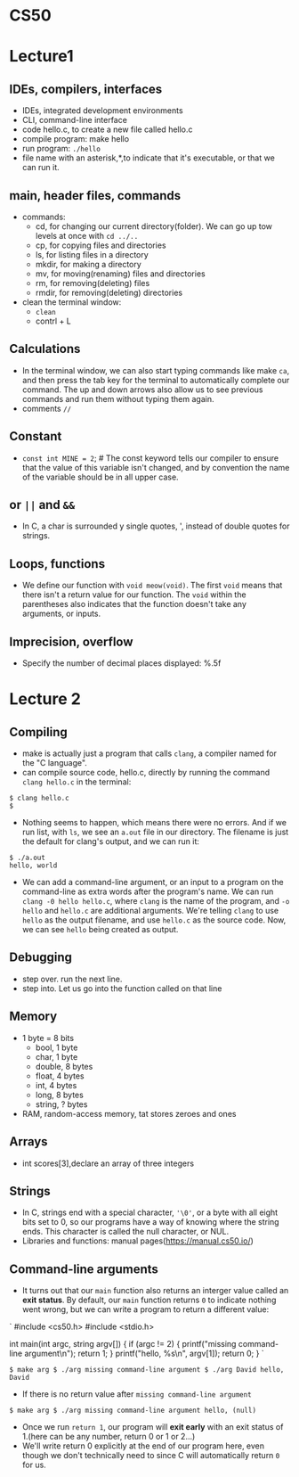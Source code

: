 # CS50
# Lecture1

## IDEs, compilers, interfaces

- IDEs, integrated development environments
- CLI, command-line interface
- code hello.c, to create a new file called hello.c
- compile program: make hello
- run program: `./hello`
- file name with an asterisk,\*,to indicate that it's executable, or that we can run it.

## main, header files, commands

- commands:
  - cd, for changing our current directory(folder). We can go up tow levels at once with `cd ../..` 
  - cp, for copying files and directories
  - ls, for listing files in a directory
  - mkdir, for making a directory
  - mv, for moving(renaming) files and directories
  - rm, for removing(deleting) files
  - rmdir, for removing(deleting) directories
- clean the terminal window:
  - `clean` 
  - contrl + L

## Calculations
- In the terminal window, we can also start typing commands like make `ca`, and then press the tab key for the terminal to automatically complete our command. The up and down arrows also allow us to see previous commands and run them without typing them again.
- comments `//`

## Constant

- `const int MINE = 2`;  \# The const keyword tells our compiler to ensure that the value of this variable isn't changed, and by convention the name of the variable should be in all upper case.


## or `||`  and `&&`
- In C, a char is surrounded y single quotes, ', instead of double quotes for strings.

## Loops, functions
- We define our function with `void meow(void)`. The first `void` means that there isn't a return value for our function. The `void` within the parentheses also indicates that the function doesn't take any arguments, or inputs.

## Imprecision, overflow
- Specify the number of decimal places displayed: %.5f

# Lecture 2
## Compiling
- make is actually just a program that calls `clang`, a compiler named for the "C language".
- can compile source code, hello.c, directly by running the command `clang hello.c` in the terminal:
```
$ clang hello.c
$
```
- Nothing seems to happen, which means there were no errors. And if we run list, with `ls`, we see an `a.out` file in our directory. The filename is just the default for clang's output, and we can run it:
```
$ ./a.out
hello, world
```
- We can add a command-line argument, or an input to a program on the command-line as extra words after the program's name. We can run `clang -0 hello hello.c`, where `clang` is the name of the program, and `-o hello` and `hello.c` are additional arguments. We're telling `clang` to use `hello` as the output filename, and use `hello.c` as the source code. Now, we can see `hello` being created as output.

## Debugging
- step over. run the next line.
- step into. Let us go into the function called on that line

## Memory

- 1 byte = 8 bits
  - bool, 1 byte
  - char, 1 byte
  - double, 8 bytes
  - float, 4 bytes
  - int, 4 bytes
  - long, 8 bytes
  - string, ? bytes
- RAM, random-access memory, tat stores zeroes and ones

## Arrays
- int scores[3],declare an array of three integers

## Strings

- In C, strings end with a special character, `'\0'`, or a byte with all eight bits set to 0, so our programs have a way of knowing where the string ends. This character is called the null character, or NUL.
- Libraries and functions: manual pages(https://manual.cs50.io/)

## Command-line arguments

- It turns out that our `main` function also returns an interger value called an **exit status**. By default, our `main` function returns `0` to indicate nothing went wrong, but we can write a program to return a different value:


`
#include <cs50.h>
#include <stdio.h>

int main(int argc, string argv[])
{
    if (argc != 2)
    {
        printf("missing command-line argument\n");
        return 1;
    }
    printf("hello, %s\n", argv[1]);
    return 0;
}
`

`
$ make arg
$ ./arg
missing command-line argument
$ ./arg David
hello, David
`

- If there is no return value after `missing command-line argument`



`
$ make arg
$ ./arg
missing command-line argument
hello, (null)
`


  - Once we run `return 1`, our program will **exit early** with an exit status of 1.(here can be any number, return 0 or 1 or 2...)
  - We'll write return 0 explicitly at the end of our program here, even though we don't technically need to since C will automatically return `0` for us.


